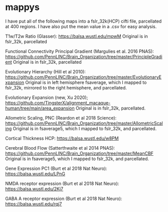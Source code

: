 # mappys

I have put all of the following maps into a fslr_32k(HCP) cifti file, parcellated at 400 regions.
I have also put the mean value in a .csv for easy analysis.


T1w/T2w Ratio (Glasser): https://balsa.wustl.edu/mpwM
Original is in fslr_32k, parcellated

Functional Connectivity Principal Gradient (Margulies et al. 2016 PNAS): https://github.com/PennLINC/Brain_Organization/tree/master/PrincipleGradient
Original is in fslr_32k, parcellated

Evolutionary Hierarchy (Hill et al 2010): https://github.com/PennLINC/Brain_Organization/tree/master/EvolutionaryExpansion
Original is in left hemisphere fsaverage, which I mapped to fslr_32k, mirrored to the right hemisphere, and parcellated.

Evolutionary Expansion (new, Xu 2020); https://github.com/TingsterX/alignment_macaque-human/tree/main/area_expansion
Original is in fslr_32k, parcellated.

Allometric Scaling, PNC (Reardon et al 2018 Science): https://github.com/PennLINC/Brain_Organization/tree/master/AllometricScaling
Original is in fsaverage5, which I mapped to fslr_32k, and parcellated.

Cortical Thickness HCP: https://balsa.wustl.edu/w8PM

Cerebral Blood Flow (Satterthwaite et al 2014 PNAS): https://github.com/PennLINC/Brain_Organization/tree/master/MeanCBF
Original is in fsaverage5, which I mapped to fslr_32k, and parcellated.

Gene Expression PC1 (Burt et al 2018 Nat Neuro): https://balsa.wustl.edu/LPnG

NMDA receptor expression (Burt et al 2018 Nat Neuro): https://balsa.wustl.edu/2Kj7

GABA A receptor expression (Burt et al 2018 Nat Neuro): https://balsa.wustl.edu/rqj7
